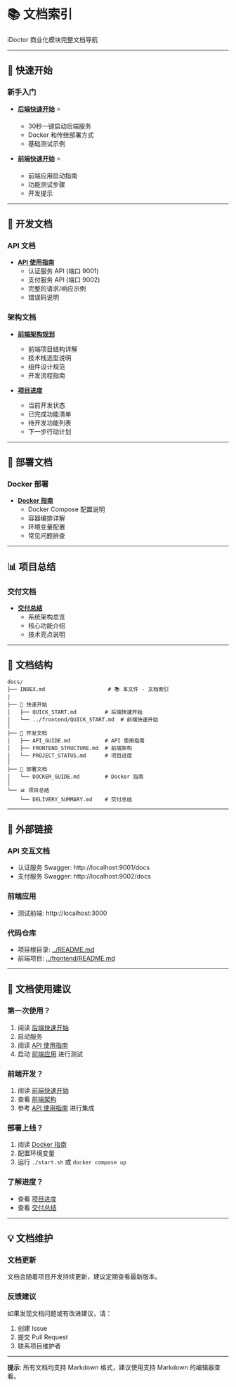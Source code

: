 # 📚 文档索引

iDoctor 商业化模块完整文档导航

---

## 🚀 快速开始

### 新手入门
- **[后端快速开始](./QUICK_START.md)** ⭐️
  - 30秒一键启动后端服务
  - Docker 和传统部署方式
  - 基础测试示例

- **[前端快速开始](../frontend/QUICK_START.md)** ⭐️
  - 前端应用启动指南
  - 功能测试步骤
  - 开发提示

---

## 📖 开发文档

### API 文档
- **[API 使用指南](./API_GUIDE.md)**
  - 认证服务 API (端口 9001)
  - 支付服务 API (端口 9002)
  - 完整的请求/响应示例
  - 错误码说明

### 架构文档
- **[前端架构规划](./FRONTEND_STRUCTURE.md)**
  - 前端项目结构详解
  - 技术栈选型说明
  - 组件设计规范
  - 开发流程指南

- **[项目进度](./PROJECT_STATUS.md)**
  - 当前开发状态
  - 已完成功能清单
  - 待开发功能列表
  - 下一步行动计划

---

## 🐳 部署文档

### Docker 部署
- **[Docker 指南](./DOCKER_GUIDE.md)**
  - Docker Compose 配置说明
  - 容器编排详解
  - 环境变量配置
  - 常见问题排查

---

## 📊 项目总结

### 交付文档
- **[交付总结](./DELIVERY_SUMMARY.md)**
  - 系统架构总览
  - 核心功能介绍
  - 技术亮点说明

---

## 📁 文档结构

```
docs/
├── INDEX.md                    # 📚 本文件 - 文档索引
│
├── 🚀 快速开始
│   ├── QUICK_START.md         # 后端快速开始
│   └── ../frontend/QUICK_START.md  # 前端快速开始
│
├── 📖 开发文档
│   ├── API_GUIDE.md           # API 使用指南
│   ├── FRONTEND_STRUCTURE.md  # 前端架构
│   └── PROJECT_STATUS.md      # 项目进度
│
├── 🐳 部署文档
│   └── DOCKER_GUIDE.md        # Docker 指南
│
└── 📊 项目总结
    └── DELIVERY_SUMMARY.md    # 交付总结
```

---

## 🔗 外部链接

### API 交互文档
- 认证服务 Swagger: http://localhost:9001/docs
- 支付服务 Swagger: http://localhost:9002/docs

### 前端应用
- 测试前端: http://localhost:3000

### 代码仓库
- 项目根目录: [../README.md](../README.md)
- 前端项目: [../frontend/README.md](../frontend/README.md)

---

## 📝 文档使用建议

### 第一次使用？
1. 阅读 [后端快速开始](./QUICK_START.md)
2. 启动服务
3. 阅读 [API 使用指南](./API_GUIDE.md)
4. 启动 [前端应用](../frontend/QUICK_START.md) 进行测试

### 前端开发？
1. 阅读 [前端快速开始](../frontend/QUICK_START.md)
2. 查看 [前端架构](./FRONTEND_STRUCTURE.md)
3. 参考 [API 使用指南](./API_GUIDE.md) 进行集成

### 部署上线？
1. 阅读 [Docker 指南](./DOCKER_GUIDE.md)
2. 配置环境变量
3. 运行 `./start.sh` 或 `docker compose up`

### 了解进度？
- 查看 [项目进度](./PROJECT_STATUS.md)
- 查看 [交付总结](./DELIVERY_SUMMARY.md)

---

## 💡 文档维护

### 文档更新
文档会随着项目开发持续更新，建议定期查看最新版本。

### 反馈建议
如果发现文档问题或有改进建议，请：
1. 创建 Issue
2. 提交 Pull Request
3. 联系项目维护者

---

**提示**: 所有文档均支持 Markdown 格式，建议使用支持 Markdown 的编辑器查看。
